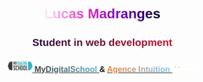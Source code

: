 <link rel="preconnect" href="https://fonts.googleapis.com">
<link rel="preconnect" href="https://fonts.gstatic.com" crossorigin>
<link href="https://fonts.googleapis.com/css2?family=Montserrat:wght@400;500;600;700&display=swap" rel="stylesheet">
<style>
    * {
        font-family: 'Montserrat', sans-serif;  
        font-weight: 600;
    }
    .gradient-purple {
        background: linear-gradient(to right, #fdeff9, #ec38bc, #7303c0, #03001e);
        -webkit-background-clip: text;
        -webkit-text-fill-color: transparent;
    }
    .gradient-pink {
        background: linear-gradient(to right, #240b36, #c31432); /* W3C, IE 10+/ Edge, Firefox 16+, Chrome 26+, Opera 12+, Safari 7+ */
        -webkit-background-clip: text;
        -webkit-text-fill-color: transparent;
    }
    .gradient-intuition {
        background: linear-gradient(to right, rgb(238, 132, 50), rgb(127, 196, 250)); 
        -webkit-background-clip: text;
        -webkit-text-fill-color: transparent;
    }    
    .gradient-mydigitalschool {
        background: linear-gradient(to right, rgb(61, 61, 60), rgb(93, 181, 195)); 
        -webkit-background-clip: text;
        -webkit-text-fill-color: transparent;
    }
</style>
<h1 align="center">
    <a href="http://github.com/LucasMadranges" class="gradient-purple">
        Lucas Madranges
    </a>
</h1>
<h2 align="center">
    <span class="gradient-pink">
        Student in web development
    </span>
</h2>
<h3 align="center">
    <a href="https://www.mydigitalschool.com">
        <img src="img/logos/logo-web.png" width="50">
        <span class="gradient-mydigitalschool">MyDigitalSchool</span>
    </a> 
    <span>&</span> 
    <a href="https://www.agence-intuition.fr">
        <span class="gradient-intuition">Agence Intuition</span>
        <img src="img/logos/logo-agence-intuition-baseline.svg" width="50">
    </a>
</h3>
<!--
- 🔭 I’m currently working on ...
- 🌱 I’m currently learning ...
- 👯 I’m looking to collaborate on ...
- 🤔 I’m looking for help with ...
- 💬 Ask me about ...
- 📫 How to reach me: ...
- 😄 Pronouns: ...
- ⚡ Fun fact: ...
-->
